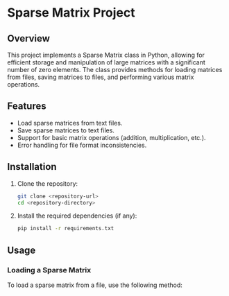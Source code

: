 # Sparse Matrix Project

## Overview

This project implements a Sparse Matrix class in Python, allowing for efficient storage and manipulation of large matrices with a significant number of zero elements. The class provides methods for loading matrices from files, saving matrices to files, and performing various matrix operations.

## Features

- Load sparse matrices from text files.
- Save sparse matrices to text files.
- Support for basic matrix operations (addition, multiplication, etc.).
- Error handling for file format inconsistencies.

## Installation

1. Clone the repository:
   ```bash
   git clone <repository-url>
   cd <repository-directory>
   ```

2. Install the required dependencies (if any):
   ```bash
   pip install -r requirements.txt
   ```

## Usage

### Loading a Sparse Matrix

To load a sparse matrix from a file, use the following method:
